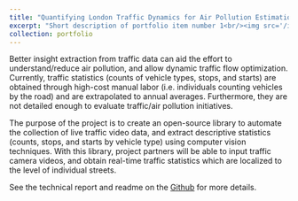 ```yaml
---
title: "Quantifying London Traffic Dynamics for Air Pollution Estimation" 
excerpt: "Short description of portfolio item number 1<br/><img src='/images/500x300.png'>"
collection: portfolio
---
```

Better insight extraction from traffic data can aid the effort to understand/reduce air pollution, and allow dynamic traffic flow optimization. Currently, traffic statistics (counts of vehicle types, stops, and starts) are obtained through high-cost manual labor (i.e. individuals counting vehicles by the road) and are extrapolated to annual averages. Furthermore, they are not detailed enough to evaluate traffic/air pollution initiatives.

The purpose of the project is to create an open-source library to automate the collection of live traffic video data, and extract descriptive statistics (counts, stops, and starts by vehicle type) using computer vision techniques. With this library, project partners will be able to input traffic camera videos, and obtain real-time traffic statistics which are localized to the level of individual streets.

See the technical report and readme on the [Github](https://github.com/dssg/air_pollution_estimation) for more details. 
